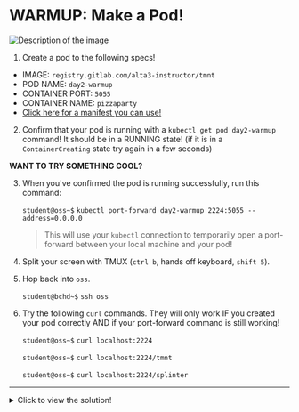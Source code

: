 # WARMUP: Make a Pod!

<img src="https://miro.medium.com/v2/resize:fit:800/0*0tk3EgSA2cJI3oPg.jpg" alt="Description of the image">

1. Create a pod to the following specs!

  - IMAGE: `registry.gitlab.com/alta3-instructor/tmnt`
  - POD NAME: `day2-warmup`
  - CONTAINER PORT: `5055`
  - CONTAINER NAME: `pizzaparty`
  - [Click here for a manifest you can use!](https://kubernetes.io/docs/concepts/workloads/pods/#using-pods)
  
2. Confirm that your pod is running with a `kubectl get pod day2-warmup` command! It should be in a RUNNING state! (if it is in a `ContainerCreating` state try again in a few seconds)

**WANT TO TRY SOMETHING COOL?**

3. When you've confirmed the pod is running successfully, run this command:

    `student@oss~$` `kubectl port-forward day2-warmup 2224:5055 --address=0.0.0.0`

    > This will use your `kubectl` connection to temporarily open a port-forward between your local machine and your pod!
  
5. Split your screen with TMUX (`ctrl b`, hands off keyboard, `shift 5`).

6. Hop back into `oss`.

    `student@bchd~$` `ssh oss`

7. Try the following `curl` commands. They will only work IF you created your pod correctly AND if your port-forward command is still working!

    `student@oss~$` `curl localhost:2224`
    
    `student@oss~$` `curl localhost:2224/tmnt`
    
    `student@oss~$` `curl localhost:2224/splinter`

---

<details>
  <summary>Click to view the solution!</summary>

  ```yaml
  apiVersion: v1
  kind: Pod
  metadata:
    name: wednesday-warmup
  spec:
    containers:
    - name: pizzaparty
      image: registry.gitlab.com/alta3-instructor/tmnt
      ports:
      - containerPort: 5055
  ```

  To apply this YAML file:

  ```bash
  kubectl apply -f pod.yaml
  ```

</details>
